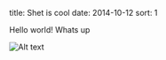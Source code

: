 title: Shet is cool
date: 2014-10-12
sort: 1

Hello world!
Whats up

![Alt text](static/distr/img/img.jpg)
